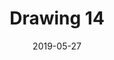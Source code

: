---
title: Drawing 14
date: '2019-05-27'
thumb_image: images/mar-4yo/4-mar-drawing14.jpg
thumb_image_alt: Drawing 14
image: images/mar-4yo/4-mar-drawing14.jpg
image_alt: Drawing 14
template: project
---	